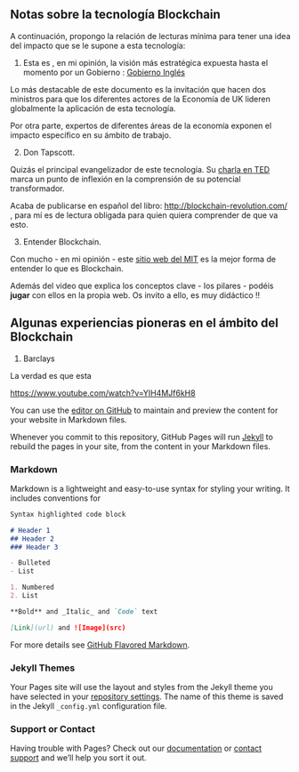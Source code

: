 ## Notas sobre la tecnología Blockchain

A continuación, propongo la relación de lecturas mínima para tener una idea del impacto que se le supone a esta tecnología:

1. Esta es , en mi opinión, la visión más estratégica expuesta hasta el momento por un Gobierno : [Gobierno Inglés](https://www.gov.uk/government/uploads/system/uploads/attachment_data/file/492972/gs-16-1-distributed-ledger-technology.pdf)

Lo más destacable de este documento es la invitación que hacen dos ministros para que los diferentes actores de la Economía de UK lideren globalmente la aplicación de esta tecnología.

Por otra parte, expertos de diferentes áreas de la economía exponen el impacto específico en su ámbito de trabajo.

2. Don Tapscott.

Quizás el principal evangelizador de este tecnología. Su [charla en TED](https://www.ted.com/talks/don_tapscott_how_the_blockchain_is_changing_money_and_business?language=es
) marca un punto de inflexión en la comprensión de su potencial transformador.

Acaba de publicarse en español del libro: http://blockchain-revolution.com/ , para mí es de lectura obligada para quien quiera comprender de que va esto.

3. Entender Blockchain.

Con mucho - en mi opinión - este [sitio web del MIT](http://blockchain.mit.edu/how-blockchain-works) es la mejor forma de entender lo que es Blockchain.

Además del video que explica los conceptos clave - los pilares - podéis **jugar** con ellos en la propia web. Os invito a ello, es muy didáctico !!

## Algunas experiencias pioneras en el ámbito del Blockchain

1. Barclays

La verdad es que esta 


https://www.youtube.com/watch?v=YIH4MJf6kH8























You can use the [editor on GitHub](https://github.com/urquidi/blockchain-notas/edit/master/README.md) to maintain and preview the content for your website in Markdown files.

Whenever you commit to this repository, GitHub Pages will run [Jekyll](https://jekyllrb.com/) to rebuild the pages in your site, from the content in your Markdown files.

### Markdown

Markdown is a lightweight and easy-to-use syntax for styling your writing. It includes conventions for

```markdown
Syntax highlighted code block

# Header 1
## Header 2
### Header 3

- Bulleted
- List

1. Numbered
2. List

**Bold** and _Italic_ and `Code` text

[Link](url) and ![Image](src)
```

For more details see [GitHub Flavored Markdown](https://guides.github.com/features/mastering-markdown/).

### Jekyll Themes

Your Pages site will use the layout and styles from the Jekyll theme you have selected in your [repository settings](https://github.com/urquidi/blockchain-notas/settings). The name of this theme is saved in the Jekyll `_config.yml` configuration file.

### Support or Contact

Having trouble with Pages? Check out our [documentation](https://help.github.com/categories/github-pages-basics/) or [contact support](https://github.com/contact) and we’ll help you sort it out.

